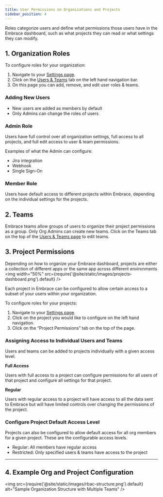 ```yaml
---
title: User Permissions on Organizations and Projects
sidebar_position: 4
---
```


Roles categorize users and define what permissions those users have in the Embrace dashboard, such as what projects they can read or what settings they can modify.

## 1. Organization Roles

To configure roles for your organization:

1. Navigate to your [Settings page](https://dash.embrace.io/settings/my-profile/preferences).
2. Click on the [Users & Teams](https://dash.embrace.io/settings/organization/users-and-teams/users) tab on the left hand navigation bar.
3. On this page you can add, remove, and edit user roles & teams.

### Adding New Users
- New users are added as members by default
- Only Admins can change the roles of users

### Admin Role

Users have full control over all organization settings, full access to all projects, and full edit access to user & team permissions.

Examples of what the Admin can configure:

- Jira integration
- Webhook
- Single Sign-On

### Member Role

Users have default access to different projects within Embrace, depending on the individual settings for the projects.



## 2. Teams

Embrace teams allow groups of users to organize their project permissions as a group. Only Org Admins can create new teams. Click on the Teams tab on the top of the [Users & Teams page](https://dash.embrace.io/settings/organization/users-and-teams/teams) to edit teams.


## 3. Project Permissions
Depending on how to organize your Embrace dashboard, projects are either a collection of different apps or the same app across different environments
<img  width="50%" src={require('@site/static/images/projects-dashboard.png').default} />

Each project in Embrace can be configured to allow certain access to a subset of your users within your organization.

To configure roles for your projects:

1. Navigate to your [Settings page](https://dash.embrace.io/settings/my-profile/preferences).
2. Click on the project you would like to configure on the left hand navigation.
3. Click on the “Project Permissions” tab on the top of the page.

### Assigning Access to Individual Users and Teams

Users and teams can be added to projects individually with a given access level.

**Full Access**

Users with full access to a project can configure permissions for all users of that project and configure all settings for that project.

**Regular**

Users with regular access to a project will have access to all the data sent to Embrace but will have limited controls over changing the permissions of the project.

### Configure Project Default Access Level

Projects can also be configured to allow default access for all org members for a given project. These are the configurable access levels.

- Regular: All members have regular access
- Restricted: Only specified users & teams have access to the project


---


## 4. Example Org and Project Configuration

<img src={require('@site/static/images/rbac-structure.png').default} alt="Sample Organization Structure with Multiple Teams" />
